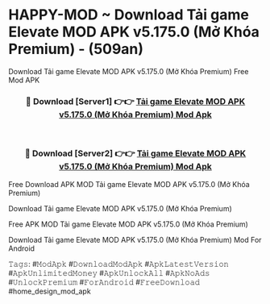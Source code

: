 # HAPPY-MOD ~ Download Tải game Elevate MOD APK v5.175.0 (Mở Khóa Premium) - (509an)
Download Tải game Elevate MOD APK v5.175.0 (Mở Khóa Premium) Free Mod APK

<div align="center">
<h3>🔴 Download [Server1] 👉👉 <a href="https://apk-comot.site?title=Tải_game_Elevate_MOD_APK_v5.175.0_(Mở_Khóa_Premium)">Tải game Elevate MOD APK v5.175.0 (Mở Khóa Premium) Mod Apk</a></h3><br>

<h3>🔴 Download [Server2] 👉👉 <a href="https://apk-comot.site?title=Tải_game_Elevate_MOD_APK_v5.175.0_(Mở_Khóa_Premium)">Tải game Elevate MOD APK v5.175.0 (Mở Khóa Premium) Mod Apk</a></h3>
</div>


Free Download APK MOD Tải game Elevate MOD APK v5.175.0 (Mở Khóa Premium)

Download Tải game Elevate MOD APK v5.175.0 (Mở Khóa Premium) 

Free APK MOD Tải game Elevate MOD APK v5.175.0 (Mở Khóa Premium) 

Download Tải game Elevate MOD APK v5.175.0 (Mở Khóa Premium) Mod For Android

𝚃𝚊𝚐𝚜: #𝙼𝚘𝚍𝙰𝚙𝚔 #𝙳𝚘𝚠𝚗𝚕𝚘𝚊𝚍𝙼𝚘𝚍𝙰𝚙𝚔 #𝙰𝚙𝚔𝙻𝚊𝚝𝚎𝚜𝚝𝚅𝚎𝚛𝚜𝚒𝚘𝚗 #𝙰𝚙𝚔𝚄𝚗𝚕𝚒𝚖𝚒𝚝𝚎𝚍𝙼𝚘𝚗𝚎𝚢 #𝙰𝚙𝚔𝚄𝚗𝚕𝚘𝚌𝚔𝙰𝚕𝚕 #𝙰𝚙𝚔𝙽𝚘𝙰𝚍𝚜 #𝚄𝚗𝚕𝚘𝚌𝚔𝙿𝚛𝚎𝚖𝚒𝚞𝚖 #𝙵𝚘𝚛𝙰𝚗𝚍𝚛𝚘𝚒𝚍 #𝙵𝚛𝚎𝚎𝙳𝚘𝚠𝚗𝚕𝚘𝚊𝚍 #home_design_mod_apk
